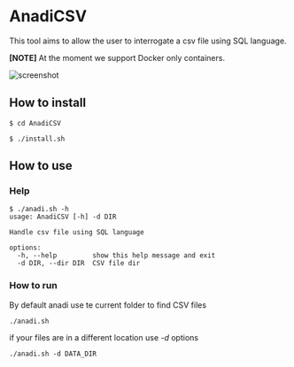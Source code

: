# AnadiCSV

This tool aims to allow the user to interrogate a csv file using SQL language.

**[NOTE]** At the moment we support Docker only containers.


![screenshot](images/screenshots/screenshot1.png)


## How to install


```shell
$ cd AnadiCSV

$ ./install.sh

```

## How to use

### Help

```shell
$ ./anadi.sh -h
usage: AnadiCSV [-h] -d DIR

Handle csv file using SQL language

options:
  -h, --help         show this help message and exit
  -d DIR, --dir DIR  CSV file dir
```

### How to run

By default anadi use te current folder to find CSV files

```shell
./anadi.sh
```

if your files are in a different location use *-d* options


```shell
./anadi.sh -d DATA_DIR
```
